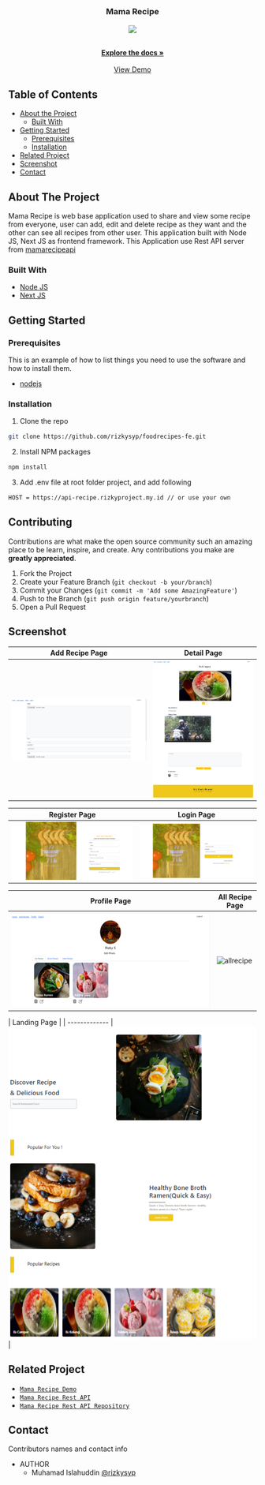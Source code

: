 <br />
<p align="center">

  <h3 align="center">Mama Recipe</h3>
  <p align="center">
    <image align="center" width="200" src='./screenshot/logo.jpg' />
  </p>

  <p align="center">
    <br />
    <a href="https://github.com/rizkysyp/foodrecipes-fe.git"><strong>Explore the docs »</strong></a>
    <br />
    <br />
    <a href="https://recipe.rizkyproject.my.id/">View Demo</a>
  </p>
</p>



<!-- TABLE OF CONTENTS -->
## Table of Contents

* [About the Project](#about-the-project)
  * [Built With](#built-with)
* [Getting Started](#getting-started)
  * [Prerequisites](#prerequisites)
  * [Installation](#installation)
* [Related Project](#related-project)
* [Screenshot](#screenshot)
* [Contact](#contact)



<!-- ABOUT THE PROJECT -->
## About The Project


Mama Recipe is web base application used to share and view some recipe from everyone, user can add, edit and delete recipe as they want and the other can see all recipes from other user. This application built with Node JS, Next JS as frontend framework.
This Application use Rest API server from [mamarecipeapi](https://food-recipe-be.herokuapp.com)

### Built With

* [Node JS](https://nodejs.org/en/docs/)
* [Next JS](https://nextjs.org/)



<!-- GETTING STARTED -->
## Getting Started

### Prerequisites

This is an example of how to list things you need to use the software and how to install them.

* [nodejs](https://nodejs.org/en/download/)

### Installation

1. Clone the repo
```sh
git clone https://github.com/rizkysyp/foodrecipes-fe.git
```
2. Install NPM packages
```sh
npm install
```
3. Add .env file at root folder project, and add following
```sh
HOST = https://api-recipe.rizkyproject.my.id // or use your own

```

<!-- CONTRIBUTING -->
## Contributing

Contributions are what make the open source community such an amazing place to be learn, inspire, and create. Any contributions you make are **greatly appreciated**.

1. Fork the Project
2. Create your Feature Branch (`git checkout -b your/branch`)
3. Commit your Changes (`git commit -m 'Add some AmazingFeature'`)
4. Push to the Branch (`git push origin feature/yourbranch`)
5. Open a Pull Request

<!-- SCREENSHOT -->
## Screenshot
| Add Recipe Page | Detail Page |
| ------------- | ------------- |
| ![add recipe](/screenshot/add.png?raw=true "Add Recipe Page") | ![detail recipe](/screenshot/detail.png?raw=true "Detail Recipe Page")|

| Register Page  | Login Page |
| ------------- | ------------- |
| ![landing](/screenshot/register.png?raw=true "Landing Page") | ![login](/screenshot/login.png?raw=true "Login Page") |

| Profile Page | All Recipe Page |
| ------------- | ------------- |
| ![profile](/screenshot/profile.png?raw=true "Profile Page") | ![allrecipe](/screenshot/recipe.png?raw=true "Recipe Page") |

| Landing Page | 
| ------------- | ![landing](/screenshot/landing.png?raw=true "Landing Page") |


<!-- RELATED PROJECT -->
## Related Project
* [`Mama Recipe Demo`](https://recipe.rizkyproject.my.id/)
* [`Mama Recipe Rest API`](https://api-recipe.rizkyproject.my.id/)
* [`Mama Recipe Rest API Repository`](https://github.com/rizkysyp/foodrecipe-be.git)


<!-- CONTACT -->
## Contact

Contributors names and contact info

* AUTHOR
  * Muhamad Islahuddin [@rizkysyp](https://github.com/rizkysyp)
